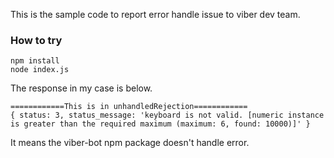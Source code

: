 This is the sample code to report error handle issue to viber dev team.

### How to try

```
npm install
node index.js
```

The response in my case is below.

```
============This is in unhandledRejection============
{ status: 3, status_message: 'keyboard is not valid. [numeric instance is greater than the required maximum (maximum: 6, found: 10000)]' }
```

It means the viber-bot npm package doesn't handle error.